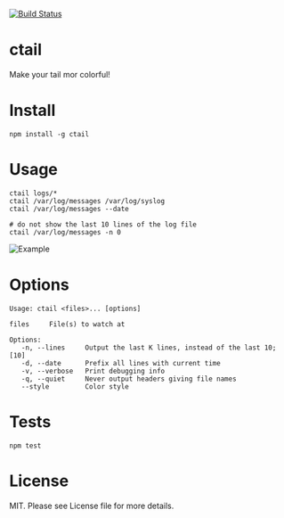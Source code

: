 [![Build Status](https://travis-ci.org/brainexe/ctail.svg?branch=master)](https://travis-ci.org/brainexe/ctail)

ctail
=====

Make your tail mor colorful!

Install
=======

```
npm install -g ctail
```

Usage
=====
```
ctail logs/*
ctail /var/log/messages /var/log/syslog
ctail /var/log/messages --date

# do not show the last 10 lines of the log file
ctail /var/log/messages -n 0
```

![Example](https://mdoetsch.de/wp-content/uploads/2015/05/Selection_001.png)


Options
=======
```
Usage: ctail <files>... [options]

files     File(s) to watch at

Options:
   -n, --lines     Output the last K lines, instead of the last 10;  [10]
   -d, --date      Prefix all lines with current time
   -v, --verbose   Print debugging info
   -q, --quiet     Never output headers giving file names
   --style         Color style

```

Tests
=====

```
npm test
```

License
=======
MIT. Please see License file for more details.
